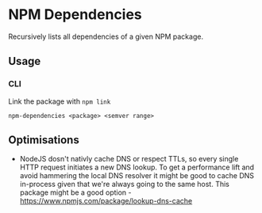# NPM Dependencies

Recursively lists all dependencies of a given NPM package.

## Usage

### CLI

Link the package with `npm link`

```
npm-dependencies <package> <semver range>
```

## Optimisations

- NodeJS dosn't nativly cache DNS or respect TTLs, so every single HTTP request
  initiates a new DNS lookup. To get a performance lift and avoid hammering the
  local DNS resolver it might be good to cache DNS in-process given that we're
  always going to the same host. This package might be a good option -
  https://www.npmjs.com/package/lookup-dns-cache
